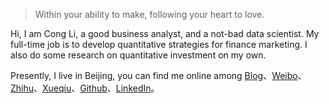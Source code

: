 > Within your ability to make, following your heart to love. 

Hi, I am Cong Li, a good business analyst, and a not-bad data scientist. My full-time job is to develop quantitative strategies for finance marketing. I also do some research on quantitative investment on my own.

Presently, I live in Beijing, you can find me online among [Blog](http://www.congli.pw)、[Weibo](https://weibo.com/18910006720)、[Zhihu](https://www.zhihu.com/people/lierzong)、[Xueqiu](https://xueqiu.com/5290740951)、[Github](https://github.com/con-li)、[LinkedIn](https://www.linkedin.com/in/cong-li-a97b3053)。



